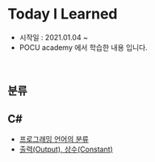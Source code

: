 Today I Learned
=============
* 시작일 : 2021.01.04 ~
* POCU academy 에서 학습한 내용 입니다.

<br>

분류
-------------

## C#
* [프로그래밍 언어의 분류](https://github.com/akaming/TIL/blob/master/c%23/chapter01.md)
* [출력(Output), 상수(Constant)](https://github.com/akaming/TIL/blob/master/c%23/chapter02.md)